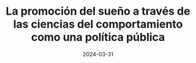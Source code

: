 ---
title: "La promoción del sueño a través de las ciencias del comportamiento como una política pública"
collection: publications
permalink: /publication/2009-10-01-paper-title-number-1
date: 2024-03-31
venue: 'Revista Argentina de Ciencias del Comportamiento (RACC),'
paperurl: '/files/La_promocion_del_sueno_a_traves_de_las_ciencias_de.pdf'
link: 'https://revistas.unc.edu.ar/index.php/racc/article/view/44609'
citation: 'Coldeira, M. F., Lescano-Charreau, V., <strong>Casas, A. E.</strong>, Casiraghi, L. P., Spiousas, I., Morán, T. M. C., Iparraguirre, G., & Golombek, D. (2024). La promoción del sueño a través de las ciencias del comportamiento como una política pública. Psicología, Conocimiento y Sociedad, 16(1). https://doi.org/10.32348/1852.4206.v16.n1.44609'
---